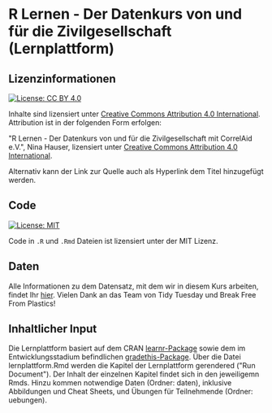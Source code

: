 # R Lernen - Der Datenkurs von und für die Zivilgesellschaft (Lernplattform)

## Lizenzinformationen

[![License: CC BY 4.0](https://img.shields.io/badge/License-CC%20BY%204.0-lightgrey.svg)](https://creativecommons.org/licenses/by/4.0/deed.de)

Inhalte sind lizensiert unter [Creative Commons Attribution 4.0 International](https://creativecommons.org/licenses/by/4.0/legalcode.de). Attribution ist in der folgenden Form erfolgen:

"R Lernen - Der Datenkurs von und für die Zivilgesellschaft mit CorrelAid e.V.", Nina Hauser, lizensiert unter [Creative Commons Attribution 4.0 International](https://creativecommons.org/licenses/by/4.0/legalcode.de).

Alternativ kann der Link zur Quelle auch als Hyperlink dem Titel hinzugefügt werden.

## Code
[![License: MIT](https://img.shields.io/badge/License-MIT-yellow.svg)](https://opensource.org/licenses/MIT)

Code in `.R` und `.Rmd` Dateien ist lizensiert unter der MIT Lizenz.

## Daten
Alle Informationen zu dem Datensatz, mit dem wir in diesem Kurs arbeiten, findet Ihr [hier](https://github.com/rfordatascience/tidytuesday/tree/master/data/2021/2021-01-26). Vielen Dank an das Team von Tidy Tuesday und Break Free From Plastics!

## Inhaltlicher Input
Die Lernplattform basiert auf dem CRAN [learnr-Package](https://cran.r-project.org/web/packages/learnr/learnr.pdf) sowie dem im Entwicklungsstadium befindlichen [gradethis-Package](https://github.com/rstudio/gradethis). Über die Datei lernplattform.Rmd werden die Kapitel der Lernplattform gerendered ("Run Document"). Der Inhalt der einzelnen Kapitel findet sich in den jeweiligemn Rmds. Hinzu kommen notwendige Daten (Ordner: daten), inklusive Abbildungen und Cheat Sheets, und Übungen für Teilnehmende (Ordner: uebungen).